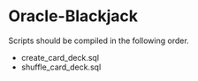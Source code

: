 # Oracle-Blackjack

Scripts should be compiled in the following order.
* create_card_deck.sql
* shuffle_card_deck.sql
